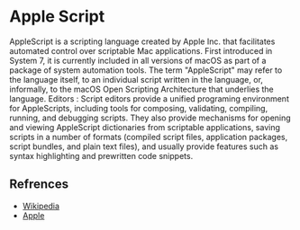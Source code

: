 # Apple Script

AppleScript is a scripting language created by Apple Inc. that facilitates automated control over scriptable Mac applications. First introduced in System 7, it is currently included in all versions of macOS as part of a package of system automation tools. The term "AppleScript" may refer to the language itself, to an individual script written in the language, or, informally, to the macOS Open Scripting Architecture that underlies the language.
Editors : Script editors provide a unified programing environment for AppleScripts, including tools for composing, validating, compiling, running, and debugging scripts. They also provide mechanisms for opening and viewing AppleScript dictionaries from scriptable applications, saving scripts in a number of formats (compiled script files, application packages, script bundles, and plain text files), and usually provide features such as syntax highlighting and prewritten code snippets.

## Refrences



- [Wikipedia](https://en.wikipedia.org/wiki/AppleScript)
- [Apple](https://developer.apple.com/library/archive/documentation/AppleScript/Conceptual/AppleScriptLangGuide/introduction/ASLR_intro.html)